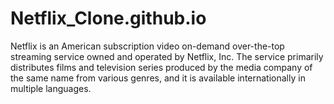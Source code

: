 # Netflix_Clone.github.io
Netflix is an American subscription video on-demand over-the-top streaming service owned and operated by Netflix, Inc. The service primarily distributes films and television series produced by the media company of the same name from various genres, and it is available internationally in multiple languages.
